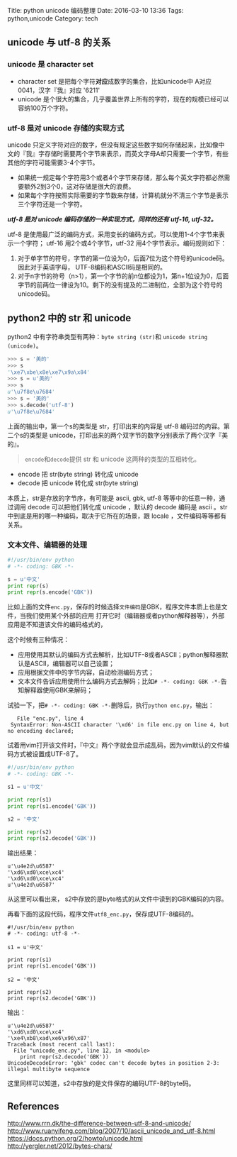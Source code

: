 Title: python unicode 编码整理
Date: 2016-03-10 13:36
Tags: python,unicode
Category: tech

## unicode 与 utf-8 的关系
### unicode 是 character set

- character set 是把每个字符**对应**成数字的集合，比如unicode中 A对应0041，汉字『我』对应 '6211'
- unicode 是个很大的集合，几乎覆盖世界上所有的字符，现在的规模已经可以容纳100万个字符。

### utf-8 是对 unicode 存储的实现方式

unicode 只定义字符对应的数字，但没有规定这些数字如何存储起来，比如像中文的『我』字存储时需要两个字节来表示，而英文字母A却只需要一个字节，有些其他的字符可能需要3-4个字节。

- 如果统一规定每个字符用3个或者4个字节来存储，那么每个英文字符都必然需要额外2到3个0，这对存储是很大的浪费。
- 如果每个字符按照实际需要的字节数来存储，计算机就分不清三个字节是表示三个字符还是一个字符。

***utf-8 是对 unicode 编码存储的一种实现方式，同样的还有 utf-16, utf-32。***

utf-8 是使用最广泛的编码方式，采用变长的编码方式，可以使用1-4个字节来表示一个字符； utf-16 用2个或4个字节，utf-32 用4个字节表示。编码规则如下：

1. 对于单字节的符号，字节的第一位设为0，后面7位为这个符号的unicode码。因此对于英语字母， UTF-8编码和ASCII码是相同的。
2. 对于n字节的符号（n>1），第一个字节的前n位都设为1，第n+1位设为0，后面字节的前两位一律设为10。剩下的没有提及的二进制位，全部为这个符号的unicode码。

## python2 中的 str 和 unicode
python2 中有字符串类型有两种：`byte string (str)`和 `unicode string (unicode)`。
```python
>>> s = '美的'
>>> s
'\xe7\xbe\x8e\xe7\x9a\x84'
>>> s = u'美的'
>>> s
u'\u7f8e\u7684'
>>> s = '美的'
>>> s.decode('utf-8')
u'\u7f8e\u7684'
```

上面的输出中，第一个s的类型是 str，打印出来的内容是 utf-8 编码过的内容。第二个s的类型是 unicode，打印出来的两个双字节的数字分别表示了两个汉字『美的』。

> `encode`和`decode`提供 str 和 unicode 这两种的类型的互相转化。

- encode 把 str(byte string) 转化成 unicode
- decode 把 unicode 转化成 str(byte string)

本质上，str是存放的字节序，有可能是 ascii, gbk, utf-8 等等中的任意一种，通过调用 decode 可以把他们转化成 unicode ，默认的 decode 编码是 ascii 。str中到底是用的哪一种编码，取决于它所在的场景，跟 locale ，文件编码等等都有关系。

### 文本文件、编辑器的处理
```python
#!/usr/bin/env python
# -*- coding: GBK -*-

s = u'中文'
print repr(s)
print repr(s.encode('GBK'))
```

比如上面的文件`enc.py`，保存的时候选择`文件编码`是GBK，程序文件本质上也是文件，当我们使用某个外部的应用  打开它时（编辑器或者python解释器等），外部应用是不知道该文件的编码格式的，  

这个时候有三种情况：

- 应用使用其默认的编码方式去解析，比如UTF-8或者ASCII；python解释器默认是ASCII，编辑器可以自己设置；
- 应用根据文件中的字节内容，自动检测编码方式；
- 文本文件告诉应用使用什么编码方式去解码；比如`# -*- coding: GBK -*-`告知解释器使用GBK来解码；

试验一下，把`# -*- coding: GBK -*-`删除后，执行`python enc.py`，输出：  
```
   File "enc.py", line 4
 SyntaxError: Non-ASCII character '\xd6' in file enc.py on line 4, but no encoding declared;
```

试着用vim打开该文件时，『中文』两个字就会显示成乱码，因为vim默认的文件编码方式被设置成UTF-8了。
```python
#!/usr/bin/env python
# -*- coding: GBK -*-

s1 = u'中文'

print repr(s1)
print repr(s1.encode('GBK'))

s2 = '中文'

print repr(s2)
print repr(s2.decode('GBK'))
```

输出结果：

```
u'\u4e2d\u6587'
'\xd6\xd0\xce\xc4'
'\xd6\xd0\xce\xc4'
u'\u4e2d\u6587'
```

从这里可以看出来， s2中存放的是byte格式的从文件中读到的GBK编码的内容。

再看下面的这段代码，程序文件`utf8_enc.py`，保存成UTF-8编码的。
```
#!/usr/bin/env python
# -*- coding: utf-8 -*-

s1 = u'中文'

print repr(s1)
print repr(s1.encode('GBK'))

s2 = '中文'

print repr(s2)
print repr(s2.decode('GBK'))
```
输出：
```
u'\u4e2d\u6587'
'\xd6\xd0\xce\xc4'
'\xe4\xb8\xad\xe6\x96\x87'
Traceback (most recent call last):
  File "unicode_enc.py", line 12, in <module>
    print repr(s2.decode('GBK'))
UnicodeDecodeError: 'gbk' codec can't decode bytes in position 2-3: illegal multibyte sequence
```
这里同样可以知道，s2中存放的是文件保存的编码UTF-8的byte码。

## References

<http://www.rrn.dk/the-difference-between-utf-8-and-unicode/>
<http://www.ruanyifeng.com/blog/2007/10/ascii_unicode_and_utf-8.html>
<https://docs.python.org/2/howto/unicode.html>
<http://yergler.net/2012/bytes-chars/>
